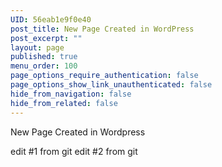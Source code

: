 ```yaml
---
UID: 56eab1e9f0e40
post_title: New Page Created in WordPress
post_excerpt: ""
layout: page
published: true
menu_order: 100
page_options_require_authentication: false
page_options_show_link_unauthenticated: false
hide_from_navigation: false
hide_from_related: false
---
```

New Page Created in Wordpress

edit #1 from git
edit #2 from git

